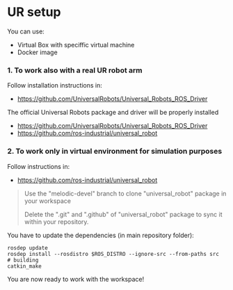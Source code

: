 # **UR setup**

You can use:
- Virtual Box with speciffic virtual machine
- Docker image

### **1. To work also with a real UR robot arm**
Follow installation instructions in: 
- https://github.com/UniversalRobots/Universal_Robots_ROS_Driver

The official Universal Robots package and driver will be properly installed
- https://github.com/UniversalRobots/Universal_Robots_ROS_Driver
- https://github.com/ros-industrial/universal_robot

### **2. To work only in virtual environment for simulation purposes**
Follow instructions in:
- https://github.com/ros-industrial/universal_robot

> Use the "melodic-devel" branch to clone "universal_robot" package in your workspace
>
> Delete the ".git" and ".github" of "universal_robot" package to sync it within your repository.
>
You have to update the dependencies (in main repository folder):
```shell
rosdep update
rosdep install --rosdistro $ROS_DISTRO --ignore-src --from-paths src
# building
catkin_make
```

You are now ready to work with the workspace!